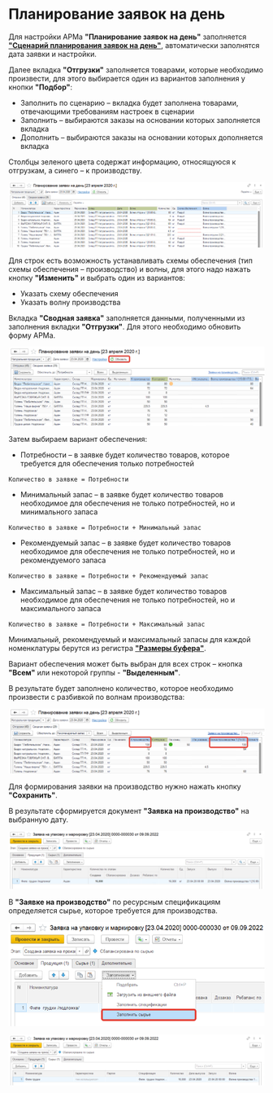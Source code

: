 # Планирование заявок на день

Для настройки АРМа **"Планирование заявок на день"** заполняется [**"Сценарий планирования заявок на день"**](ScenariosForPlanningRequestsForTheDay.md), автоматически заполнятся дата заявки и настройки.

Далее вкладка **"Отгрузки"** заполняется товарами, которые необходимо произвести, для этого выбирается один из вариантов заполнения у кнопки **"Подбор"**:

- Заполнить по сценарию – вкладка будет заполнена товарами, отвечающими требованиям настроек в сценарии
- Заполнить – выбираются заказы на основании которых заполняется вкладка
- Дополнить –  выбираются заказы на основании которых дополняется вкладка

Столбцы зеленого цвета содержат информацию, относящуюся к отгрузкам, а синего – к производству.

[![1][1]][1]

Для строк есть возможность устанавливать схемы обеспечения (тип схемы обеспечения – производство) и волны, для этого надо нажать кнопку **"Изменить"** и выбрать один из вариантов:

- Указать схему обеспечения
- Указать волну производства

Вкладка **"Сводная заявка"** заполняется данными, полученными из заполнения вкладки **"Отгрузки"**. Для этого необходимо обновить форму АРМа.

[![2][2]][2]

Затем выбираем вариант обеспечения:

- Потребности – в заявке будет количество товаров, которое требуется для обеспечения только потребностей

```
Количество в заявке = Потребности
```

- Минимальный запас – в заявке будет количество товаров необходимое для обеспечения не только потребностей, но и минимального запаса

```
Количество в заявке = Потребности + Минимальный запас
```

- Рекомендуемый запас – в заявке будет количество товаров необходимое для обеспечения не только потребностей, но и рекомендуемого запаса

```
Количество в заявке = Потребности + Рекомендуемый запас
```

- Максимальный запас – в заявке будет количество товаров необходимое для обеспечения не только потребностей, но и максимального запаса

```
Количество в заявке = Потребности + Максимальный запас
```

Минимальный, рекомендуемый и максимальный запасы для каждой номенклатуры берутся из регистра [**"Размеры буфера"**](Buffer.md).

Вариант обеспечения может быть выбран для всех строк – кнопка **"Всем"** или некоторой группы - **"Выделенным"**.

В результате будет заполнено количество, которое необходимо произвести с разбивкой по волнам производства:

[![3][3]][3]

Для формирования заявки на производство нужно нажать кнопку **"Сохранить"**.

В результате сформируется документ **"Заявка на производство"** на выбранную дату.

[![4][4]][4]

В **"Заявке на производство"** по ресурсным спецификациям определяется сырье, которое требуется для производства.

[![5][5]][5]

[![6][6]][6]

[1]: PlanningRequestsForTheDay.assets/1.png
[2]: PlanningRequestsForTheDay.assets/2.png
[3]: PlanningRequestsForTheDay.assets/3.png
[4]: PlanningRequestsForTheDay.assets/4.png
[5]: PlanningRequestsForTheDay.assets/5.png
[6]: PlanningRequestsForTheDay.assets/6.png
